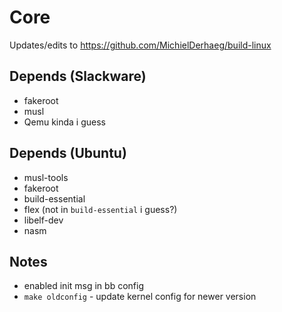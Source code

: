 # Core

Updates/edits to https://github.com/MichielDerhaeg/build-linux

## Depends (Slackware)
* fakeroot
* musl
* Qemu kinda i guess

## Depends (Ubuntu)
* musl-tools
* fakeroot
* build-essential
* flex (not in `build-essential` i guess?)
* libelf-dev
* nasm

## Notes
* enabled init msg in bb config
* `make oldconfig` - update kernel config for newer version